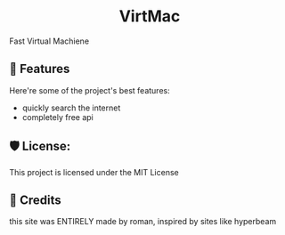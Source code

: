 <h1 align="center" id="title">VirtMac</h1>

<p id="description">Fast Virtual Machiene</p>


  
  
<h2>🧐 Features</h2>

Here're some of the project's best features:

*   quickly search the internet
*   completely free api

<h2>🛡️ License:</h2>

This project is licensed under the MIT License

<h2>📃 Credits</h2>

this site was ENTIRELY made by roman, inspired by sites like hyperbeam
